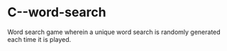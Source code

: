 # C--word-search
Word search game wherein a unique word search is randomly generated each time it is played.
